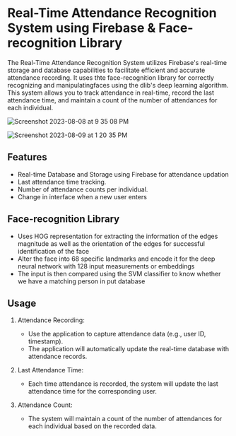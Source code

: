 # Real-Time Attendance Recognition System using Firebase & Face-recognition Library

The Real-Time Attendance Recognition System utilizes Firebase's real-time storage and database capabilities to facilitate efficient and accurate attendance recording. It uses thte face-recognition library for correctly recognizing and manipulatingfaces using the dlib's deep learning algorithm. This system allows you to track attendance in real-time, record the last attendance time, and maintain a count of the number of attendances for each individual.

![Screenshot 2023-08-08 at 9 35 08 PM](https://github.com/kssmp/Real_Time_Recognition_Attendance/assets/115448106/4a8f54ec-e175-436e-a709-27854983f36e)

![Screenshot 2023-08-09 at 1 20 35 PM](https://github.com/kssmp/Real_Time_Recognition_Attendance/assets/115448106/194f865c-be0b-4c5e-b9b1-c0c2fe504a80)



## Features

- Real-time Database and Storage using Firebase for attendance updation
- Last attendance time tracking.
- Number of attendance counts per individual.
- Change in interface when a new user enters

## Face-recognition Library
- Uses HOG representation for extracting the information of the edges magnitude as well as the orientation of the edges for successful identification of the face
- Alter the face into 68 specific landmarks and encode it for the deep neural network with 128 input measurements or embeddings
- The input is then compared using the SVM classifier to know whether we have a matching person in put database

## Usage

1. Attendance Recording:
   - Use the application to capture attendance data (e.g., user ID, timestamp).
   - The application will automatically update the real-time database with attendance records.

2. Last Attendance Time:
   - Each time attendance is recorded, the system will update the last attendance time for the corresponding user.

3. Attendance Count:
   - The system will maintain a count of the number of attendances for each individual based on the recorded data.

